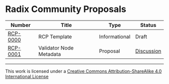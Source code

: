 # Radix Community Proposals

| Number                    | Title                                                                 | Type          | Status   |
|---------------------------|-----------------------------------------------------------------------|---------------|----------|
| [RCP-0000](RCP-0000.md)   | RCP Template                                                          | Informational | Draft    |
| [RCP-0001](RCP-0001.md)   | Validator Node Metadata                                               | Proposal      | [Discussion](https://github.com/radix-community/proposals/discussions/1) |

---

This work is licensed under a [Creative Commons Attribution-ShareAlike 4.0 International License](https://creativecommons.org/licenses/by-sa/4.0/)
